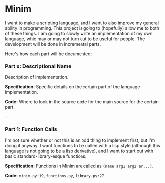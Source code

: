 # Minim

I want to make a scripting language, and I want to also improve my general
ability in programming. This project is going to (hopefully) allow me to both of
these things. I am going to slowly write an implementation of my own language,
whic may or may not turn out to be useful for people. The development will be
done in incremental parts.

Here's how each part will be documented:

### Part x: Descriptional Name

Description of implementation.

**Specification:** Specific details on the certain part of the language
implementation.

**Code:** Where to look in the source code for the main source for the certain
part.

--

### Part 1: Function Calls

I'm not sure whether or not this is an odd thing to implement first, but I'm
doing it anyway. I want functions to be called with a lisp style (although this
language is not going to be a lisp derivative), and I want to start out with
basic standard-library-esque functions.

**Specification:** Functions in Minim are called as `(name arg1 arg2 ar...)`.

**Code:** `minim.py:19`, `functions.py`, `library.py:27`
